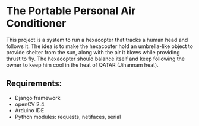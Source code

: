 # The Portable Personal Air Conditioner

This project is a system to run a hexacopter that tracks a human head and follows it. The idea is to make the hexacopter hold an umbrella-like object to provide shelter from the sun, along with the air it blows while providing thrust to fly. The hexacopter should balance itself and keep following the owner to keep him cool in the heat of QATAR (Jihannam heat).

## Requirements:
- Django framework
- openCV 2.4
- Arduino IDE
- Python modules: requests, netifaces, serial

